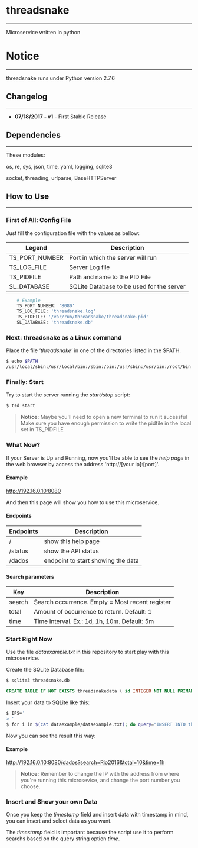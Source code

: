 # threadsnake
--------------------------------------------------------------------------------

Microservice written in python

# Notice
--------------------------------------------------------------------------------

threadsnake runs under Python version 2.7.6

## Changelog
--------------------------------------------------------------------------------

* **07/18/2017 - v1** - First Stable Release

## Dependencies
--------------------------------------------------------------------------------

These modules:

os, re, sys, json, time, yaml, logging, sqlite3

socket, threading, urlparse, BaseHTTPServer

## How to Use
--------------------------------------------------------------------------------

### First of All: Config File

Just fill the configuration file with the values as bellow:

| Legend | Description |
|--|--|
| TS_PORT_NUMBER | Port in which the server will run |
| TS_LOG_FILE | Server Log file |
| TS_PIDFILE | Path  and name to the PID File |
| SL_DATABASE | SQLite Database to be used for the server |

```sh
	# Example
	TS_PORT_NUMBER: '8080'
	TS_LOG_FILE: 'threadsnake.log'
	TS_PIDFILE: '/var/run/threadsnake/threadsnake.pid'
	SL_DATABASE: 'threadsnake.db'
```

### Next: threadsnake as a Linux command

Place the file _'threadsnake'_ in one of the directories listed in the $PATH.

```sh
$ echo $PATH
/usr/local/sbin:/usr/local/bin:/sbin:/bin:/usr/sbin:/usr/bin:/root/bin
```

### Finally: Start

Try to start the server running the _start/stop_ script:

```sh
$ tsd start
```
> **Notice:**
> Maybe you'll need to open a new terminal to run it sucessful
> Make sure you have enough permission to write the pidfile in the local set in TS_PIDFILE

### What Now?

If your Server is Up and Running, now you'll be able to see the _help page_ in the web browser by access the address 'http://[your ip]:[port]'.

#### Example
http://192.16.0.10:8080

And then this page will show you how to use this microservice.

#### Endpoints
| Endpoints | Description |
|--|--|
| / | show this help page |
| /status | show the API status |
| /dados | endpoint to start showing the data |
 
#### Search parameters
| Key | Description |
|--|--|
| search | Search occurrence. Empty = Most recent register |
| total | Amount of occurrence to return. Default: 1 |
| time | Time Interval. Ex.: 1d, 1h, 10m. Default: 5m |
 
### Start Right Now

Use the file _dataexample.txt_ in this repository to start play with this microservice.

Create the SQLite Database file:

```sh
$ sqlite3 threadsnake.db

```
```sql
CREATE TABLE IF NOT EXISTS threadsnakedata ( id INTEGER NOT NULL PRIMARY KEY AUTOINCREMENT, timestamp INTEGER, data TEXT );
```

Insert your data to SQLite like this:

```sh
$ IFS='
> '
$ for i in $(cat dataexample/dataexample.txt); do query="INSERT INTO threadsnakedata(timestamp, data) VALUES( '$(date +%s)', '${i}');" ; sqlite3 threadsnake.db "$query" ; done
```

Now you can see the result this way:

#### Example
http://192.16.0.10:8080/dados?search=Rio2016&total=10&time=1h

> **Notice:**
> Remember to change the IP with the address from where you're running this microsevice, and change the port number you choose.

### Insert and Show your own Data

Once you keep the _timestamp_ field and insert data with timestamp in mind, you can insert and select data as you want.

The _timestamp_ field is important because the script use it to perform searchs based on the query string option _time_.
